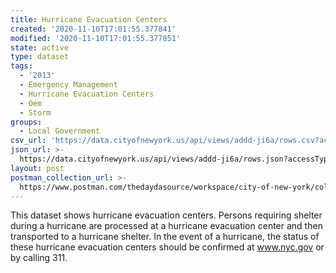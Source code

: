 ```yaml
---
title: Hurricane Evacuation Centers
created: '2020-11-10T17:01:55.377841'
modified: '2020-11-10T17:01:55.377851'
state: active
type: dataset
tags:
  - '2013'
  - Emergency Management
  - Hurricane Evacuation Centers
  - Oem
  - Storm
groups:
  - Local Government
csv_url: 'https://data.cityofnewyork.us/api/views/addd-ji6a/rows.csv?accessType=DOWNLOAD'
json_url: >-
  https://data.cityofnewyork.us/api/views/addd-ji6a/rows.json?accessType=DOWNLOAD
layout: post
postman_collection_url: >-
  https://www.postman.com/thedaydasource/workspace/city-of-new-york/collection/15909983-682df51a-12a5-40c6-950e-8f86304a001a
---
```

This dataset shows hurricane evacuation centers. Persons requiring shelter during a hurricane are processed at a
hurricane evacuation center and then transported to a hurricane shelter. In the event of a hurricane, the status of these hurricane evacuation centers should be confirmed at www.nyc.gov or by calling 311.
